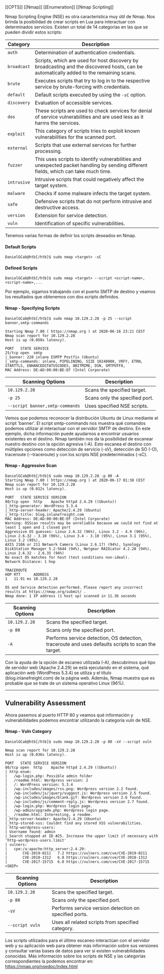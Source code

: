 [[CPTS]] [[Nmap]] [[Enumeration]] [[Nmap Scripting]]

Nmap Scripting Engine (<span class="texto-verde">NSE</span>) es otra característica muy útil de Nmap. Nos brinda la posibilidad de crear <span class="texto-verde">scripts en Lua</span> para interactuar con determinados servicios. Existen un total de <span class="texto-verde">14 categorías</span> en las que se pueden dividir estos scripts:

| **Category** | **Description**                                                                                                                         |
| ------------ | --------------------------------------------------------------------------------------------------------------------------------------- |
| `auth`       | Determination of authentication credentials.                                                                                            |
| `broadcast`  | Scripts, which are used for host discovery by broadcasting and the discovered hosts, can be automatically added to the remaining scans. |
| `brute`      | Executes scripts that try to log in to the respective service by brute-forcing with credentials.                                        |
| `default`    | Default scripts executed by using the `-sC` option.                                                                                     |
| `discovery`  | Evaluation of accessible services.                                                                                                      |
| `dos`        | These scripts are used to check services for denial of service vulnerabilities and are used less as it harms the services.              |
| `exploit`    | This category of scripts tries to exploit known vulnerabilities for the scanned port.                                                   |
| `external`   | Scripts that use external services for further processing.                                                                              |
| `fuzzer`     | This uses scripts to identify vulnerabilities and unexpected packet handling by sending different fields, which can take much time.     |
| `intrusive`  | Intrusive scripts that could negatively affect the target system.                                                                       |
| `malware`    | Checks if some malware infects the target system.                                                                                       |
| `safe`       | Defensive scripts that do not perform intrusive and destructive access.                                                                 |
| `version`    | Extension for service detection.                                                                                                        |
| `vuln`       | Identification of specific vulnerabilities.                                                                                             |

Tenemos varias formas de definir los scripts deseados en Nmap.

#### Default Scripts

```shell
DanielGCab@htb[/htb]$ sudo nmap <target> -sC
```

#### Defined Scripts

```shell
DanielGCab@htb[/htb]$ sudo nmap <target> --script <script-name>,<script-name>,...
```

Por ejemplo, sigamos trabajando con el puerto SMTP de destino y veamos los resultados que obtenemos con dos scripts definidos.

#### Nmap - Specifying Scripts

```shell
DanielGCab@htb[/htb]$ sudo nmap 10.129.2.28 -p 25 --script banner,smtp-commands

Starting Nmap 7.80 ( https://nmap.org ) at 2020-06-16 23:21 CEST
Nmap scan report for 10.129.2.28
Host is up (0.050s latency).

PORT   STATE SERVICE
25/tcp open  smtp
|_banner: 220 inlane ESMTP Postfix (Ubuntu)
|_smtp-commands: inlane, PIPELINING, SIZE 10240000, VRFY, ETRN, STARTTLS, ENHANCEDSTATUSCODES, 8BITMIME, DSN, SMTPUTF8,
MAC Address: DE:AD:00:00:BE:EF (Intel Corporate)
```

| **Scanning Options**            | **Description**                |
| ------------------------------- | ------------------------------ |
| `10.129.2.28`                   | Scans the specified target.    |
| `-p 25`                         | Scans only the specified port. |
| `--script banner,smtp-commands` | Uses specified NSE scripts.    |

Vemos que podemos reconocer la distribución Ubuntu de Linux mediante el script 'banner'. El script smtp-commands nos muestra qué comandos podemos utilizar al interactuar con el servidor SMTP de destino. En este ejemplo, dicha información puede ayudarnos a encontrar usuarios existentes en el destino. Nmap también nos da la posibilidad de escanear nuestro destino con la opción agresiva (-A). Esto escanea el destino con múltiples opciones como detección de servicio (-sV), detección de SO (-O), traceroute (--traceroute) y con los scripts NSE predeterminados (-sC).

#### Nmap - Aggressive Scan

```shell
DanielGCab@htb[/htb]$ sudo nmap 10.129.2.28 -p 80 -A
Starting Nmap 7.80 ( https://nmap.org ) at 2020-06-17 01:38 CEST
Nmap scan report for 10.129.2.28
Host is up (0.012s latency).

PORT   STATE SERVICE VERSION
80/tcp open  http    Apache httpd 2.4.29 ((Ubuntu))
|_http-generator: WordPress 5.3.4
|_http-server-header: Apache/2.4.29 (Ubuntu)
|_http-title: blog.inlanefreight.com
MAC Address: DE:AD:00:00:BE:EF (Intel Corporate)
Warning: OSScan results may be unreliable because we could not find at least 1 open and 1 closed port
Aggressive OS guesses: Linux 2.6.32 (96%), Linux 3.2 - 4.9 (96%), Linux 2.6.32 - 3.10 (96%), Linux 3.4 - 3.10 (95%), Linux 3.1 (95%), Linux 3.2 (95%), 
AXIS 210A or 211 Network Camera (Linux 2.6.17) (94%), Synology DiskStation Manager 5.2-5644 (94%), Netgear RAIDiator 4.2.28 (94%), 
Linux 2.6.32 - 2.6.35 (94%)
No exact OS matches for host (test conditions non-ideal).
Network Distance: 1 hop

TRACEROUTE
HOP RTT      ADDRESS
1   11.91 ms 10.129.2.28

OS and Service detection performed. Please report any incorrect results at https://nmap.org/submit/ .
Nmap done: 1 IP address (1 host up) scanned in 11.36 seconds
```

| **Scanning Options** | **Description**                                                                                    |
| -------------------- | -------------------------------------------------------------------------------------------------- |
| `10.129.2.28`        | Scans the specified target.                                                                        |
| `-p 80`              | Scans only the specified port.                                                                     |
| `-A`                 | Performs service detection, OS detection, traceroute and uses defaults scripts to scan the target. |

Con la ayuda de la opción de escaneo utilizada (-A), descubrimos qué tipo de servidor web (Apache 2.4.29) se está ejecutando en el sistema, qué aplicación web (WordPress 5.3.4) se utiliza y el título (blog.inlanefreight.com) de la página web. Además, Nmap muestra que es probable que se trate de un sistema operativo Linux (96%).

---
## Vulnerability Assessment

Ahora pasemos al puerto HTTP 80 y veamos qué información y vulnerabilidades podemos encontrar utilizando la categoría vuln de NSE.

#### Nmap - Vuln Category

```shell
DanielGCab@htb[/htb]$ sudo nmap 10.129.2.28 -p 80 -sV --script vuln 

Nmap scan report for 10.129.2.28
Host is up (0.036s latency).

PORT   STATE SERVICE VERSION
80/tcp open  http    Apache httpd 2.4.29 ((Ubuntu))
| http-enum:
|   /wp-login.php: Possible admin folder
|   /readme.html: Wordpress version: 2
|   /: WordPress version: 5.3.4
|   /wp-includes/images/rss.png: Wordpress version 2.2 found.
|   /wp-includes/js/jquery/suggest.js: Wordpress version 2.5 found.
|   /wp-includes/images/blank.gif: Wordpress version 2.6 found.
|   /wp-includes/js/comment-reply.js: Wordpress version 2.7 found.
|   /wp-login.php: Wordpress login page.
|   /wp-admin/upgrade.php: Wordpress login page.
|_  /readme.html: Interesting, a readme.
|_http-server-header: Apache/2.4.29 (Ubuntu)
|_http-stored-xss: Couldnt find any stored XSS vulnerabilities.
| http-wordpress-users:
| Username found: admin
|_Search stopped at ID #25. Increase the upper limit if necessary with 'http-wordpress-users.limit'
| vulners:
|   cpe:/a:apache:http_server:2.4.29:
|     	CVE-2019-0211	7.2	https://vulners.com/cve/CVE-2019-0211
|     	CVE-2018-1312	6.8	https://vulners.com/cve/CVE-2018-1312
|     	CVE-2017-15715	6.8	https://vulners.com/cve/CVE-2017-15715
<SNIP>
```

| **Scanning Options** | **Description**                                        |
| -------------------- | ------------------------------------------------------ |
| `10.129.2.28`        | Scans the specified target.                            |
| `-p 80`              | Scans only the specified port.                         |
| `-sV`                | Performs service version detection on specified ports. |
| `--script vuln`      | Uses all related scripts from specified category.      |

Los scripts utilizados para el último escaneo interactúan con el servidor web y su aplicación web para obtener más información sobre sus versiones y consultar varias bases de datos para ver si existen vulnerabilidades conocidas. Más información sobre los scripts de NSE y las categorías correspondientes la podemos encontrar en: https://nmap.org/nsedoc/index.html